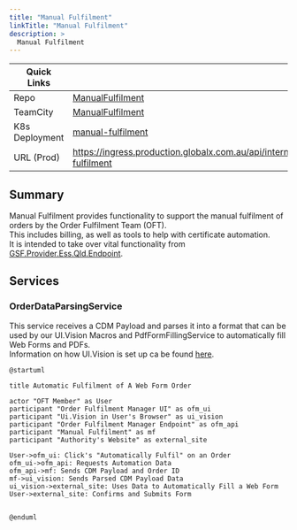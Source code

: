 ```yaml
---
title: "Manual Fulfilment"
linkTitle: "Manual Fulfilment"
description: >
  Manual Fulfilment
---
```


|Quick Links||
|---|---|
|Repo|[ManualFulfilment](https://bitbucket.globalx.com.au/projects/GSF/repos/manualfulfilment/browse)|
|TeamCity|[ManualFulfilment](https://teamcity.globalx.com.au/project/Gsf_ManualFulfilment)|
|K8s Deployment|[manual-fulfilment](https://console.cloud.google.com/kubernetes/deployment/australia-southeast1/dev-k8s/gsf-services/manual-fulfilment/)|
|URL (Prod)|https://ingress.production.globalx.com.au/api/internal/manual-fulfilment|

## Summary
Manual Fulfilment provides functionality to support the manual fulfilment of orders by the Order Fulfilment Team (OFT).\
This includes billing, as well as tools to help with certificate automation.\
It is intended to take over vital functionality from [GSF.Provider.Ess.Qld.Endpoint](https://bitbucket.globalx.com.au/projects/GSF/repos/gsf.provider.ess.qld.endpoint/browse).


## Services

### OrderDataParsingService
This service receives a CDM Payload and parses it into a format that can be used by our UI.Vision Macros and PdfFormFillingService to automatically fill Web Forms and PDFs.\
Information on how UI.Vision is set up ca be found [here](https://dyedurhamau.atlassian.net/wiki/spaces/NPI/pages/10400333843/How+to+set+up+a+certificate+with+Web+Form+automation).

```plantuml
@startuml

title Automatic Fulfilment of A Web Form Order

actor "OFT Member" as User
participant "Order Fulfilment Manager UI" as ofm_ui
participant "Ui.Vision in User's Browser" as ui_vision
participant "Order Fulfilment Manager Endpoint" as ofm_api
participant "Manual Fulfilment" as mf
participant "Authority's Website" as external_site

User->ofm_ui: Click's "Automatically Fulfil" on an Order
ofm_ui->ofm_api: Requests Automation Data 
ofm_api->mf: Sends CDM Payload and Order ID
mf->ui_vision: Sends Parsed CDM Payload Data
ui_vision->external_site: Uses Data to Automatically Fill a Web Form
User->external_site: Confirms and Submits Form


@enduml
```